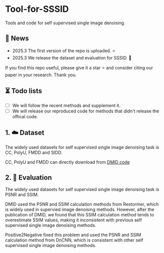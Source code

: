 # Tool-for-SSSID
Tools and code for self supervised single image denoising.

## 🚀 News

- 2025.3 The first version of the repo is uploaded. :star:
- 2025.3 We release the dataset and evaluation for SSSID. :gift_heart:

If you find this repo useful, please give it a star ⭐ and consider citing our paper in your research. Thank you.

## ⏳ Todo lists
- [ ] We will follow the recent methods and supplement it. 
- [ ] We will release our reproduced code for methods that didn't release the offical code.

## 1. :cloud: Dataset

The widely used datasets for self supervised single image denoising task is CC, PolyU, FMDD and SIDD.

CC, PolyU and FMDD can directly download from [DMID code](https://github.com/Li-Tong-621/DMID/releases/tag/v1.0)

## 2. :ocean: Evaluation

The widely used datasets for self supervised single image denoising task is PSNR and SSIM.

DMID used the PSNR and SSIM calculation methods from Restormer, which is widely used in supervied image denoising methods. However,  after the publication of DMID, we found that this SSIM calculation method tends to overestimate SSIM values, making it inconsistent with previous self supervised single image denoising methods.

Positive2Negative fixed this problem and used the PSNR and SSIM calculation method from DnCNN, which is consistent with other self supervised single image denoising methods.

